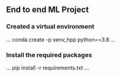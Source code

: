 ## End to end ML Project

### Created a virtual environment

...
conda create -p venv_hpp python==3.8
...

### Install the required packages 

...
pip install -r requirements.txt
...